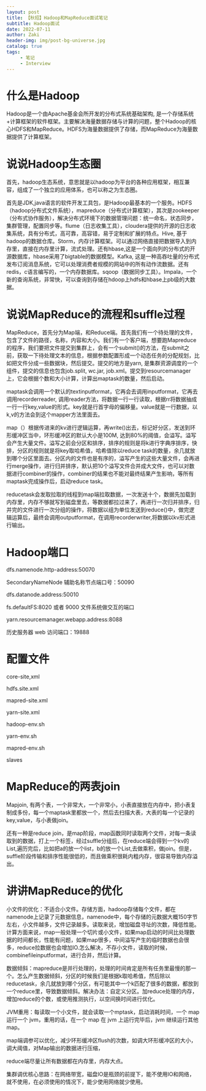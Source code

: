 ```yaml
---
layout: post
title: 【秋招】Hadoop和MapReduce面试笔记
subtitle: Hadoop面试
date: 2022-07-11
author: Zaki
header-img: img/post-bg-universe.jpg
catalog: true
tags:
     - 笔记
     - Interview
---
```


# 什么是Hadoop 

Hadoop是一个由Apache基金会所开发的分布式系统基础架构, 是一个存储系统+计算框架的软件框架。主要解决海量数据存储与计算的问题，整个Hadoop的核心HDFS和MapReduce。HDFS为海量数据提供了存储，而MapReduce为海量数据提供了计算框架。

# 说说Hadoop生态圈

首先，hadoop生态系统，意思就是以hadoop为平台的各种应用框架，相互兼容，组成了一个独立的应用体系，也可以称之为生态圈。

首先是JDK,java语言的软件开发工具包，是Hadoop最基本的一个服务。HDFS（hadoop分布式文件系统），mapreduce（分布式计算框架），其次是zookeeper（分布式协作服务），解决分布式环境下的数据管理问题：统一命名，状态同步，集群管理，配置同步等。flume（日志收集工具），cloudera提供的开源的日志收集系统，具有分布式，高可靠，高容错，易于定制和扩展的特点。Hive, 基于hadoop的数据仓库。Storm，内存计算框架。可以通过网络直接把数据导入到内存里，直接在内存里计算，流式处理。还有hbase,这是一个面向列的分布式的开源数据库，hbase采用了bigtable的数据模型。Kafka, 这是一种高吞吐量的分布式发布订阅消息系统，它可以处理消费者规模的网站中的所有动作流数据。还有redis，c语言编写的，一个内存数据库。sqoop（数据同步工具）。Impala，一个新的查询系统，非常快，可以查询到存储在hdoop上hdfs和hbase上pb级的大数据。

# 说说MapReduce的流程和suffle过程

MapReduce，首先分为Map端，和Reduce端。首先我们有一个待处理的文件，包含了文件的路径，名称，内容和大小。我们有一个客户端，想要跑Mapreduce的程序，我们要把文件提交到集群上，会有一个submit()的方法，在submit之前，获取一下待处理文本的信息，根据参数配置形成一个动态任务的分配规划，比如把文件分成一些数据块，然后提交。提交的地方是yarn, 是集群资源调度的一个组件，提交的信息也包含job.split, wc.jar, job.xml。提交到resourcemanager上，它会根据个数和大小计算，计算出maptask的数量，然后启动。

maptask会调用一个默认的textinputformat，它再会去调用inputformat，它再去调用recorderreader, 调用reader方法，将数据一行一行读取，根据rr将数据抽成一行一行key,value的形式。key就是行首字母的偏移量。value就是一行数据，以k,v的方法会到这个mapper方法里面去。

map（）根据传进来的kv进行逻辑运算，再write()出去，标记好分区，发送到环形缓冲区当中，环形缓冲区的默认大小是100M, 达到80%的阈值，会溢写。溢写会产生大量文件。溢写之前会分区和排序，排序的规则是将k进行字典序排序，快排，分区的规则就是将key取哈希值，哈希值除以reduce task的数量，余几就放到哪个分区里面去。分区内的文件也是有序的，溢写产生的这些大量文件，会再进行merge操作，进行归并排序，默认把10个溢写文件合并成大文件，也可以对数据进行combiner的操作，combiner的结果也不能对最终结果产生影响，等所有maptask完成操作后，启动reduce task。

reducetask会发取拉取的线程到map端拉取数据，一次发送十个，数据先加载到内存里，内存不够就写到磁盘里去，等数据都拉过来了，再进行一次归并排序，归并完的文件进行一次分组的操作，将数据以组为单位发送到reduce()中，做完逻辑运算后，最终会调用outputformat，在调用recorderwriter,将数据以kv形式进行输出。

# Hadoop端口

dfs.namenode.http-address:50070

 SecondaryNameNode 辅助名称节点端口号：50090
 
dfs.datanode.address:50010

fs.defaultFS:8020 或者 9000 文件系统做交互的端口

yarn.resourcemanager.webapp.address:8088

历史服务器 web 访问端口：19888

# 配置文件
core-site,xml

hdfs.site.xml

mapred-site.xml

yarn-site.xml

hadoop-env.sh

yarn-env.sh

mapred-env.sh

slaves

# MapReduce的两表join

Mapjoin, 有两个表，一个非常大，一个非常小，小表直接放在内存中，把小表复制成多份，每一个maptask里都放一个，然后去扫描大表，大表的每一个记录的key,value，与小表做join。

还有一种是reduce join，是map阶段，map函数同时读取两个文件，对每一条读取到的数据，打上一个标签，经过suffle分组后，在reduce端会得到一个kv的List,遍历完后，比如把a的放一个list，b的放一个List,去做乘积，做join。但是，suffle阶段传输和排序性能很低的，而且做乘积很耗内粗内存，很容易导致内存溢出。

# 讲讲MapReduce的优化

小文件的优化：不适合小文件。存储方面，hadoop存储每个文件，都在namenode上记录了元数据信息，namenode中，每个存储的元数据大概150字节左右，小文件越多，文件记录越多。读取来说，增加磁盘寻址的次数，降低性能。计算方面来说，map一般处理一个切片或小文件，如果map启动的时间比处理数据的时间都长，性能有问题，如果map很多，中间溢写产生的临时数据也会很多，reduce拉数据也会增加IO.怎么解决，不存小文件，读取的时候，combinefileinputformat，进行合并，然后计算。

数据倾斜：mapreduce是并行处理的，处理的时间肯定是所有任务里最慢的那一个。怎么产生数据倾斜，分区的时候我们是根据k取哈希值，然后除以reducetask，余几就放到哪个分区，有可能其中一个k匹配了很多的数据，都放到一个reduce里，导致数据倾斜。解决办法：自定义分区。加reduce处理的内存，增加reduce的个数，或使用推测执行，以空间换时间进行优化。

JVM重用：每读取一个小文件，就会读取一个mptask，启动消耗时间，一个 map 运行一个 jvm，重用的话，在一个 map 在 jvm 上运行完毕后，jvm 继续运行其他 map。

map端调参可以优化，减少环形缓冲区flush的次数，如调大环形缓冲区的大小，调大阈值，对Map输出的数据进行压缩，

reduce端尽量让所有数据都在内存里，内存大点。

集群调优核心思路：在网络带宽，磁盘IO是瓶颈的前提下，能不使用IO和网络，就不使用，在必须使用的情况下，能少使用网络就少使用。
